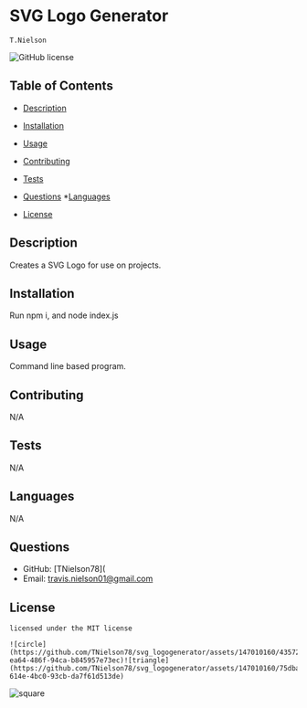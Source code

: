 # SVG Logo Generator
    T.Nielson
![GitHub license](https://img.shields.io/badge/license-MIT-blue.svg)
## Table of Contents
* [Description](#description)
* [Installation](#installation)
* [Usage](#usage)
* [Contributing](#contributing)
* [Tests](#tests)
* [Questions](#questions)
*[Languages](#languages) 

* [License](#license)

## Description
Creates a SVG Logo for use on projects.
## Installation
Run npm i, and node index.js
## Usage
Command line based program.
## Contributing
N/A
## Tests
N/A
## Languages
N/A
## Questions
* GitHub: [TNielson78](
* Email: travis.nielson01@gmail.com
## License   
    licensed under the MIT license

    ![circle](https://github.com/TNielson78/svg_logogenerator/assets/147010160/4357202d-ea64-486f-94ca-b845957e73ec)![triangle](https://github.com/TNielson78/svg_logogenerator/assets/147010160/75dba730-614e-4bc0-93cb-da7f61d513de)

    
![square](https://github.com/TNielson78/svg_logogenerator/assets/147010160/b53ca37d-773f-49d8-8162-c3387e6c49f7)



